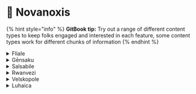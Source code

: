# 🌄 Novanoxis

{% hint style="info" %}
**GitBook tip:** Try out a range of different content types to keep folks engaged and interested in each feature, some content types work for different chunks of information
{% endhint %}

<details>

<summary>Fliale</summary>



</details>

<details>

<summary>Gēnsaku</summary>



</details>

<details>

<summary>Salsabile</summary>



</details>

<details>

<summary>Rwanvezi</summary>



</details>

<details>

<summary>Velskopole</summary>



</details>

<details>

<summary>Luhaica</summary>



</details>
